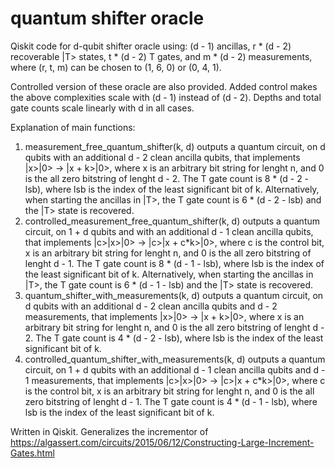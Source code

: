 # quantum shifter oracle
Qiskit code for d-qubit shifter oracle using:
  (d - 1) ancillas,
  r * (d - 2) recoverable |T> states,
  t * (d - 2) T gates, and
  m * (d - 2) measurements,
where (r, t, m) can be chosen to (1, 6, 0) or (0, 4, 1).

Controlled version of these oracle are also provided. Added control makes the above complexities scale with (d - 1) instead of (d - 2). Depths and total gate counts scale linearly with d in all cases.

Explanation of main functions:
  1. measurement_free_quantum_shifter(k, d) outputs a quantum circuit, on d qubits with an additional d - 2 clean ancilla qubits, that implements |x>|0> -> |x + k>|0>, where x is an arbitrary bit string for lenght n, and 0 is the all zero bitstring of lenght d - 2. The T gate count is 8 * (d - 2 - lsb), where lsb is the index of the least significant bit of k. Alternatively, when starting the ancillas in |T>, the T gate count is 6 * (d - 2 - lsb) and the |T> state is recovered.
  2. controlled_measurement_free_quantum_shifter(k, d) outputs a quantum circuit, on 1 + d qubits and with an additional d - 1 clean ancilla qubits, that implements |c>|x>|0> -> |c>|x + c*k>|0>, where c is the control bit, x is an arbitrary bit string for lenght n, and 0 is the all zero bitstring of lenght d - 1. The T gate count is 8 * (d - 1 - lsb), where lsb is the index of the least significant bit of k. Alternatively, when starting the ancillas in |T>, the T gate count is 6 * (d - 1 - lsb) and the |T> state is recovered.
  3. quantum_shifter_with_measurements(k, d) outputs a quantum circuit, on d qubits with an additional d - 2 clean ancilla qubits and d - 2 measurements, that implements |x>|0> -> |x + k>|0>, where x is an arbitrary bit string for lenght n, and 0 is the all zero bitstring of lenght d - 2. The T gate count is 4 * (d - 2 - lsb), where lsb is the index of the least significant bit of k.
  4. controlled_quantum_shifter_with_measurements(k, d) outputs a quantum circuit, on 1 + d qubits with an additional d - 1 clean ancilla qubits and d - 1 measurements, that implements |c>|x>|0> -> |c>|x + c*k>|0>, where c is the control bit, x is an arbitrary bit string for lenght n, and 0 is the all zero bitstring of lenght d - 1. The T gate count is 4 * (d - 1 - lsb), where lsb is the index of the least significant bit of k.

Written in Qiskit. Generalizes the incrementor of https://algassert.com/circuits/2015/06/12/Constructing-Large-Increment-Gates.html
